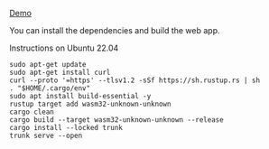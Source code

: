 [Demo](https://openmc-data-storage.github.io/nuclide_cross_section_plotter.rs/)

You can install the dependencies and build the web app.

Instructions on Ubuntu 22.04

```
sudo apt-get update
sudo apt-get install curl
curl --proto '=https' --tlsv1.2 -sSf https://sh.rustup.rs | sh
. "$HOME/.cargo/env"
sudo apt install build-essential -y
rustup target add wasm32-unknown-unknown
cargo clean
cargo build --target wasm32-unknown-unknown --release
cargo install --locked trunk
trunk serve --open
```
